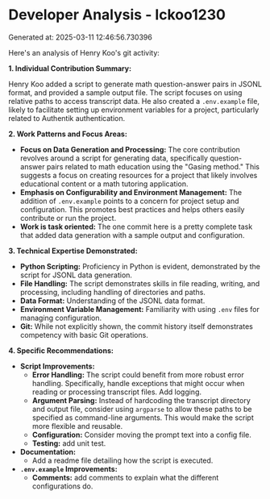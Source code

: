 # Developer Analysis - lckoo1230
Generated at: 2025-03-11 12:46:56.730396

Here's an analysis of Henry Koo's git activity:

**1. Individual Contribution Summary:**

Henry Koo added a script to generate math question-answer pairs in JSONL format, and provided a sample output file.  The script focuses on using relative paths to access transcript data. He also created a `.env.example` file, likely to facilitate setting up environment variables for a project, particularly related to Authentik authentication.

**2. Work Patterns and Focus Areas:**

*   **Focus on Data Generation and Processing:** The core contribution revolves around a script for generating data, specifically question-answer pairs related to math education using the "Gasing method." This suggests a focus on creating resources for a project that likely involves educational content or a math tutoring application.
*   **Emphasis on Configurability and Environment Management:** The addition of `.env.example` points to a concern for project setup and configuration. This promotes best practices and helps others easily contribute or run the project.
*   **Work is task oriented:** The one commit here is a pretty complete task that added data generation with a sample output and configuration.

**3. Technical Expertise Demonstrated:**

*   **Python Scripting:** Proficiency in Python is evident, demonstrated by the script for JSONL data generation.
*   **File Handling:** The script demonstrates skills in file reading, writing, and processing, including handling of directories and paths.
*   **Data Format:** Understanding of the JSONL data format.
*   **Environment Variable Management:**  Familiarity with using `.env` files for managing configuration.
*   **Git:** While not explicitly shown, the commit history itself demonstrates competency with basic Git operations.

**4. Specific Recommendations:**

*   **Script Improvements:**
    *   **Error Handling:**  The script could benefit from more robust error handling.  Specifically, handle exceptions that might occur when reading or processing transcript files.  Add logging.
    *   **Argument Parsing:**  Instead of hardcoding the transcript directory and output file, consider using `argparse` to allow these paths to be specified as command-line arguments. This would make the script more flexible and reusable.
    *   **Configuration:** Consider moving the prompt text into a config file.
    *   **Testing:** add unit test.
*   **Documentation:**
    *   Add a readme file detailing how the script is executed.
*   **`.env.example` Improvements:**
    *   **Comments:** add comments to explain what the different configurations do.
